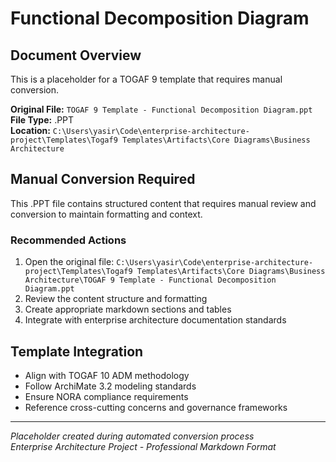 # Functional Decomposition Diagram

## Document Overview
This is a placeholder for a TOGAF 9 template that requires manual conversion.

**Original File:** `TOGAF 9 Template - Functional Decomposition Diagram.ppt`  
**File Type:** .PPT  
**Location:** `C:\Users\yasir\Code\enterprise-architecture-project\Templates\Togaf9 Templates\Artifacts\Core Diagrams\Business Architecture`

## Manual Conversion Required
This .PPT file contains structured content that requires manual review and conversion to maintain formatting and context.

### Recommended Actions
1. Open the original file: `C:\Users\yasir\Code\enterprise-architecture-project\Templates\Togaf9 Templates\Artifacts\Core Diagrams\Business Architecture\TOGAF 9 Template - Functional Decomposition Diagram.ppt`
2. Review the content structure and formatting
3. Create appropriate markdown sections and tables
4. Integrate with enterprise architecture documentation standards

## Template Integration
- Align with TOGAF 10 ADM methodology
- Follow ArchiMate 3.2 modeling standards  
- Ensure NORA compliance requirements
- Reference cross-cutting concerns and governance frameworks

---
*Placeholder created during automated conversion process*  
*Enterprise Architecture Project - Professional Markdown Format*
